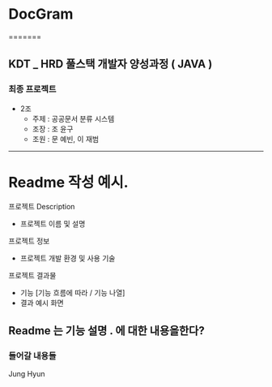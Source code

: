 # DocGram
=======
## KDT _ HRD 풀스택 개발자 양성과정 ( JAVA )
### 최종 프로젝트
- 2조
	- 주제 : 공공문서 분류 시스템
	- 조장 : 조 윤구
	- 조원 : 문 예빈, 이 재범
	
---

# Readme 작성 예시.
프로젝트 Description
- 프로젝트 이름 및 설명

프로젝트 정보
- 프로젝트 개발 환경 및 사용 기술

프로젝트 결과물
- 기능 [기능 흐름에 따라 / 기능 나열]
- 결과 예시 화면

## Readme 는 기능 설명 . 에 대한 내용을한다?
### 들어갈 내용들
Jung Hyun
